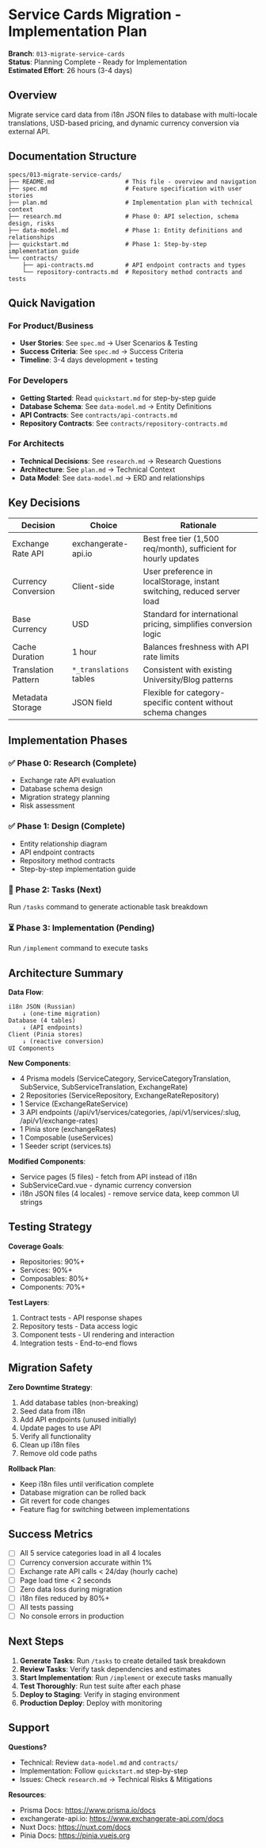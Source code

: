 # Service Cards Migration - Implementation Plan

**Branch**: `013-migrate-service-cards`  
**Status**: Planning Complete - Ready for Implementation  
**Estimated Effort**: 26 hours (3-4 days)

## Overview

Migrate service card data from i18n JSON files to database with multi-locale translations, USD-based pricing, and dynamic currency conversion via external API.

## Documentation Structure

```
specs/013-migrate-service-cards/
├── README.md                    # This file - overview and navigation
├── spec.md                      # Feature specification with user stories
├── plan.md                      # Implementation plan with technical context
├── research.md                  # Phase 0: API selection, schema design, risks
├── data-model.md                # Phase 1: Entity definitions and relationships
├── quickstart.md                # Phase 1: Step-by-step implementation guide
└── contracts/
    ├── api-contracts.md         # API endpoint contracts and types
    └── repository-contracts.md  # Repository method contracts and tests
```

## Quick Navigation

### For Product/Business

- **User Stories**: See `spec.md` → User Scenarios & Testing
- **Success Criteria**: See `spec.md` → Success Criteria
- **Timeline**: 3-4 days development + testing

### For Developers

- **Getting Started**: Read `quickstart.md` for step-by-step guide
- **Database Schema**: See `data-model.md` → Entity Definitions
- **API Contracts**: See `contracts/api-contracts.md`
- **Repository Contracts**: See `contracts/repository-contracts.md`

### For Architects

- **Technical Decisions**: See `research.md` → Research Questions
- **Architecture**: See `plan.md` → Technical Context
- **Data Model**: See `data-model.md` → ERD and relationships

## Key Decisions

| Decision            | Choice                  | Rationale                                                               |
| ------------------- | ----------------------- | ----------------------------------------------------------------------- |
| Exchange Rate API   | exchangerate-api.io     | Best free tier (1,500 req/month), sufficient for hourly updates         |
| Currency Conversion | Client-side             | User preference in localStorage, instant switching, reduced server load |
| Base Currency       | USD                     | Standard for international pricing, simplifies conversion logic         |
| Cache Duration      | 1 hour                  | Balances freshness with API rate limits                                 |
| Translation Pattern | `*_translations` tables | Consistent with existing University/Blog patterns                       |
| Metadata Storage    | JSON field              | Flexible for category-specific content without schema changes           |

## Implementation Phases

### ✅ Phase 0: Research (Complete)

- Exchange rate API evaluation
- Database schema design
- Migration strategy planning
- Risk assessment

### ✅ Phase 1: Design (Complete)

- Entity relationship diagram
- API endpoint contracts
- Repository method contracts
- Step-by-step implementation guide

### 🔄 Phase 2: Tasks (Next)

Run `/tasks` command to generate actionable task breakdown

### ⏳ Phase 3: Implementation (Pending)

Run `/implement` command to execute tasks

## Architecture Summary

**Data Flow**:

```
i18n JSON (Russian)
    ↓ (one-time migration)
Database (4 tables)
    ↓ (API endpoints)
Client (Pinia stores)
    ↓ (reactive conversion)
UI Components
```

**New Components**:

- 4 Prisma models (ServiceCategory, ServiceCategoryTranslation, SubService, SubServiceTranslation, ExchangeRate)
- 2 Repositories (ServiceRepository, ExchangeRateRepository)
- 1 Service (ExchangeRateService)
- 3 API endpoints (/api/v1/services/categories, /api/v1/services/:slug, /api/v1/exchange-rates)
- 1 Pinia store (exchangeRates)
- 1 Composable (useServices)
- 1 Seeder script (services.ts)

**Modified Components**:

- Service pages (5 files) - fetch from API instead of i18n
- SubServiceCard.vue - dynamic currency conversion
- i18n JSON files (4 locales) - remove service data, keep common UI strings

## Testing Strategy

**Coverage Goals**:

- Repositories: 90%+
- Services: 90%+
- Composables: 80%+
- Components: 70%+

**Test Layers**:

1. Contract tests - API response shapes
2. Repository tests - Data access logic
3. Component tests - UI rendering and interaction
4. Integration tests - End-to-end flows

## Migration Safety

**Zero Downtime Strategy**:

1. Add database tables (non-breaking)
2. Seed data from i18n
3. Add API endpoints (unused initially)
4. Update pages to use API
5. Verify all functionality
6. Clean up i18n files
7. Remove old code paths

**Rollback Plan**:

- Keep i18n files until verification complete
- Database migration can be rolled back
- Git revert for code changes
- Feature flag for switching between implementations

## Success Metrics

- [ ] All 5 service categories load in all 4 locales
- [ ] Currency conversion accurate within 1%
- [ ] Exchange rate API calls < 24/day (hourly cache)
- [ ] Page load time < 2 seconds
- [ ] Zero data loss during migration
- [ ] i18n files reduced by 80%+
- [ ] All tests passing
- [ ] No console errors in production

## Next Steps

1. **Generate Tasks**: Run `/tasks` to create detailed task breakdown
2. **Review Tasks**: Verify task dependencies and estimates
3. **Start Implementation**: Run `/implement` or execute tasks manually
4. **Test Thoroughly**: Run test suite after each phase
5. **Deploy to Staging**: Verify in staging environment
6. **Production Deploy**: Deploy with monitoring

## Support

**Questions?**

- Technical: Review `data-model.md` and `contracts/`
- Implementation: Follow `quickstart.md` step-by-step
- Issues: Check `research.md` → Technical Risks & Mitigations

**Resources**:

- Prisma Docs: https://www.prisma.io/docs
- exchangerate-api.io: https://www.exchangerate-api.com/docs
- Nuxt Docs: https://nuxt.com/docs
- Pinia Docs: https://pinia.vuejs.org
